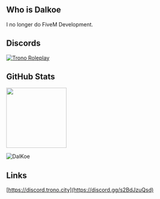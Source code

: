 ## Who is Dalkoe
I no longer do FiveM Development.<br>

## Discords

[![Trono Roleplay](https://discord.com/api/guilds/1065241256248225792/widget.png?style=banner2)](https://discord.gg/s2BdJzuQsd)

## GitHub Stats
<p align="left">
  <img height="160rem" src="https://github-readme-stats-eight-theta.vercel.app/api?username=DalKoe&layout=compact&show_icons=true&include_all_commits=true&hide_border=true&count_private=true&title_color=ff64da&icon_color=a960ff&text_color=ffffff&bg_color=291B3E"/>
</p>

<p align="left"> <img src="https://komarev.com/ghpvc/?username=DalKoe&label=Views&color=blue&style=plastic" alt="DalKoe" /> </p>

## Links
[https://discord.trono.city](https://discord.gg/s2BdJzuQsd)
